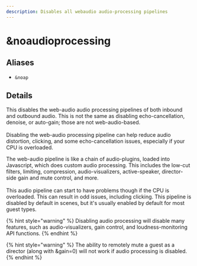 ```yaml
---
description: Disables all webaudio audio-processing pipelines
---
```


# \&noaudioprocessing

## Aliases

* `&noap`

## Details

This disables the web-audio audio processing pipelines of both inbound and outbound audio. This is not the same as disabling echo-cancellation, denoise, or auto-gain; those are not web-audio-based.\
\
Disabling the web-audio processing pipeline can help reduce audio distortion, clicking, and some echo-cancellation issues, especially if your CPU is overloaded.

The web-audio pipeline is like a chain of audio-plugins, loaded into Javascript, which does custom audio processing. This includes the low-cut filters, limiting, compression, audio-visualizers, active-speaker, director-side gain and mute control, and more.\
\
This audio pipeline can start to have problems though if the CPU is overloaded. This can result in odd issues, including clicking. This pipeline is disabled by default in scenes, but it's usually enabled by default for most guest types.

{% hint style="warning" %}
Disabling audio processing will disable many features, such as audio-visualizers, gain control, and loudness-monitoring API functions.
{% endhint %}

{% hint style="warning" %}
The ability to remotely mute a guest as a director (along with \&gain=0) will not work if audio processing is disabled.
{% endhint %}
